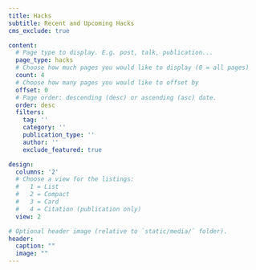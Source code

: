 ```yaml
---
title: Hacks
subtitle: Recent and Upcoming Hacks
cms_exclude: true

content:
  # Page type to display. E.g. post, talk, publication...
  page_type: hacks
  # Choose how much pages you would like to display (0 = all pages)
  count: 4
  # Choose how many pages you would like to offset by
  offset: 0
  # Page order: descending (desc) or ascending (asc) date.
  order: desc
  filters:
    tag: ''
    category: ''
    publication_type: ''
    author: ''
    exclude_featured: true

design:
  columns: '2'
  # Choose a view for the listings:
  #   1 = List
  #   2 = Compact
  #   3 = Card
  #   4 = Citation (publication only)
  view: 2

# Optional header image (relative to `static/media/` folder).
header:
  caption: ""
  image: ""
---
```

